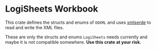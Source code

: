 # LogiSheets Workbook

This crate defines the structs and enums of `OOXML` and uses [xmlserde](https://github.com/ImJeremyHe/xmlserde) to read and write the XML files.

These are only the structs and enums `LogiSheets` needs currently and maybe it is not compatible somewhere. **Use this crate at your risk.**
